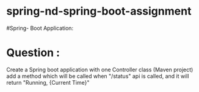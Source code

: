 # spring-nd-spring-boot-assignment

#Spring- Boot Application:

# Question :

Create a Spring boot application with one Controller class (Maven project)
add a method which will be called when "/status" api is called, and it will return "Running, {Current Time}"
